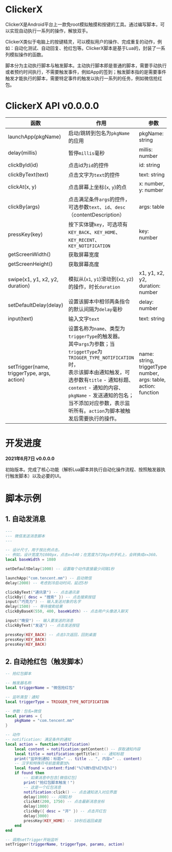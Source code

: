 # ClickerX

ClickerX是Android平台上一款免root模拟触摸和按键的工具。通过编写脚本，可以实现自动执行一系列的操作，解放双手。

ClickerX类似于电脑上的按键精灵，可以模拟用户的操作、完成重复的动作，例如：自动化测试、自动回复、抢红包等。ClickerX脚本是基于Lua的，封装了一系列模拟操作的函数。

脚本分为主动执行脚本与触发脚本。主动执行脚本即是普通的脚本，需要手动执行或者预约时间执行，不需要触发事件，例如App的签到；触发脚本指的是需要事件触发才能执行的脚本，需要特定事件的触发以执行一系列的任务，例如微信抢红包。

# ClickerX API v0.0.0.0

函数   | 作用 | 参数 
----  | ----  |----  
launchApp(pkgName)  | 启动/跳转到包名为`pkgName`的应用 | pkgName: string
delay(millis)  | 暂停`millis`毫秒 | millis: number
clickById(id) | 点击id为`id`的控件 | id: string
clickByText(text) | 点击文字为`text`的控件 | text: string
clickAt(x, y) | 点击屏幕上坐标(`x`, `y`)的点 | x: number, y: number
clickBy(args) | 点击满足条件`args`的控件，可选参数`text`、`id`、`desc`（contentDescription） | args: table
pressKey(key) | 按下实体键`key`，可选项有`KEY_BACK`、`KEY_HOME`、`KEY_RECENT`、`KEY_NOTIFICATION` | key: number
getScreenWidth() | 获取屏幕宽度 | 
getScreenHeight() | 获取屏幕高度
swipe(x1, y1, x2, y2, duration) | 模拟从(`x1`, `y1`)滑动到(`x2`, `y2`)的操作，时长`duration` | x1, y1, x2, y2, duration: number
setDefaultDelay(delay) | 设置该脚本中相邻两条指令的默认间隔为`delay`毫秒 | delay: number
input(text) | 输入文字`text` | text: string
setTrigger(name, triggerType, args, action) | 设置名称为`name`、类型为`triggerType`的触发器。<br>其中`args`为参数；当`triggetType`为`TRIGGER_TYPE_NOTIFICATION`时，<br>表示该脚本由通知触发，可选参数有`title` - 通知标题、`content` - 通知的内容、`pkgName` - 发送通知的包名；当不添加对应参数，表示监听所有。`action`为脚本被触发后需要执行的操作。 | name: string, triggetType: number, args: table, action: function


# 开发进度

**2021年6月7日 v0.0.0.0**

初始版本。完成了核心功能（解析Lua脚本并执行自动化操作流程、按照触发器执行触发脚本）以及必要的UI。

# 脚本示例

## 1. 自动发消息

```lua
---
--- 微信发送消息脚本
---

-- 设计尺寸，用于按比例点击。
-- 例如，设计宽度为1080px，点击x=540；在宽度为720px的手机上，会转换成x=360。
local baseWidth = 1080

setDefaultDelay(1000) -- 设置每个动作直接最少间隔1秒

launchApp("com.tencent.mm") -- 启动微信
delay(2000) -- 考虑到冷启动时间，延迟5秒

clickByText("通讯录") -- 点击通讯录
clickBy({ desc = "搜索" }) -- 点击搜索按钮
input("巧克力") -- 输入发送对象的名字
delay(1500) -- 等待搜索结果
clickByBaseX(550, 400, baseWidth) -- 点击用户头像进入聊天

input("晚安") -- 输入要发送的消息
clickByText("发送") -- 点击发送按钮

pressKey(KEY_BACK) -- 点击3次返回，回到桌面
pressKey(KEY_BACK)
pressKey(KEY_BACK)
```

## 2. 自动抢红包（触发脚本）

```lua
-- 抢红包脚本

-- 触发器名称
local triggerName = "微信抢红包"

-- 监听类型：通知
local triggerType = TRIGGER_TYPE_NOTIFICATION

-- 参数：包名=微信
local params = {
    pkgName = "com.tencent.mm"
}

-- 动作
-- notification: 满足条件的通知
local action = function(notification)
    local content = notification:getContent() -- 获取通知内容
    local title = notification:getTitle() -- 通知标题
    print("监听到通知：标题=" .. title .. ", 内容=" .. content)
    -- 汉字和特殊符号前面需要加%
    local found = content:find("%[%微%信%红%包%]")
    if found then
        -- 如果消息中包含[微信红包]
        print("抢红包脚本触发！")
        -- 这是一个红包消息
        notification:click() -- 点击通知进入对应界面
        delay(1000) -- 间隔1秒
        clickAt(200, 1750) -- 点击最新消息坐标
        delay(1000)
        clickBy({ desc = "开" }) -- 点击开红包
        delay(3000)
        pressKey(KEY_HOME) -- 10秒后返回桌面
    end
end

-- 调用setTrigger开始监听
setTrigger(triggerName, triggerType, params, action)
```
